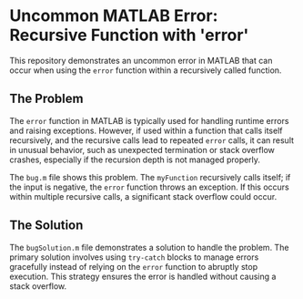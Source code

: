# Uncommon MATLAB Error: Recursive Function with 'error'

This repository demonstrates an uncommon error in MATLAB that can occur when using the `error` function within a recursively called function.

## The Problem

The `error` function in MATLAB is typically used for handling runtime errors and raising exceptions.  However, if used within a function that calls itself recursively, and the recursive calls lead to repeated `error` calls, it can result in unusual behavior, such as unexpected termination or stack overflow crashes, especially if the recursion depth is not managed properly.

The `bug.m` file shows this problem.  The `myFunction` recursively calls itself; if the input is negative, the `error` function throws an exception.  If this occurs within multiple recursive calls, a significant stack overflow could occur. 

## The Solution

The `bugSolution.m` file demonstrates a solution to handle the problem.  The primary solution involves using `try-catch` blocks to manage errors gracefully instead of relying on the `error` function to abruptly stop execution. This strategy ensures the error is handled without causing a stack overflow.
